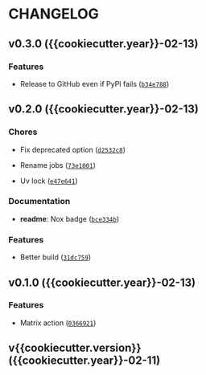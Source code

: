 # CHANGELOG


## v0.3.0 ({{cookiecutter.year}}-02-13)

### Features

- Release to GitHub even if PyPI fails
  ([`b34e788`](https://github.com/{{cookiecutter.github_username}}/{{cookiecutter.project_distribution_name}}/commit/b34e7886d07fc924484f0078467932c213f61981))


## v0.2.0 ({{cookiecutter.year}}-02-13)

### Chores

- Fix deprecated option
  ([`d2532c8`](https://github.com/{{cookiecutter.github_username}}/{{cookiecutter.project_distribution_name}}/commit/d2532c8c0890066fab336b2b83eed3f146a14f58))

- Rename jobs
  ([`73e1001`](https://github.com/{{cookiecutter.github_username}}/{{cookiecutter.project_distribution_name}}/commit/73e10015e6bf80187348a19a0f1b1f7bcca08a1e))

- Uv lock
  ([`e47e641`](https://github.com/{{cookiecutter.github_username}}/{{cookiecutter.project_distribution_name}}/commit/e47e641b7c22005a84f095106f2d77486e2440c3))

### Documentation

- **readme**: Nox badge
  ([`bce334b`](https://github.com/{{cookiecutter.github_username}}/{{cookiecutter.project_distribution_name}}/commit/bce334b4b6389ac7e34c45e417bbb1a07421c3b0))

### Features

- Better build
  ([`31dc759`](https://github.com/{{cookiecutter.github_username}}/{{cookiecutter.project_distribution_name}}/commit/31dc7591d5132627508c147c9fdf7f36275b68c7))


## v0.1.0 ({{cookiecutter.year}}-02-13)

### Features

- Matrix action
  ([`0366921`](https://github.com/{{cookiecutter.github_username}}/{{cookiecutter.project_distribution_name}}/commit/03669218168adf9a7ae91b736a3ce06cb6858eae))


## v{{cookiecutter.version}} ({{cookiecutter.year}}-02-11)
